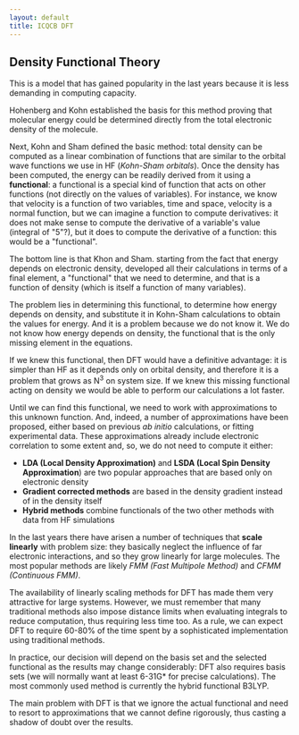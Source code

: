 ```yaml
---
layout: default
title: ICQCB DFT
---
```


Density Functional Theory
-------------------------

This is a model that has gained popularity in the last years because it is less demanding in computing capacity.

Hohenberg and Kohn established the basis for this method proving that molecular energy could be determined directly from the total electronic density of the molecule.

Next, Kohn and Sham defined the basic method: total density can be computed as a linear combination of functions that are similar to the orbital wave functions we use in HF (*Kohn-Sham orbitals*). Once the density has been computed, the energy can be readily derived from it using a **functional**: a functional is a special kind of function that acts on other functions (not directly on the values of variables). For instance, we know that velocity is a function of two variables, time and space, velocity is a normal function, but we can imagine a function to compute derivatives: it does not make sense to compute the derivative of a variable's value (integral of "5"?), but it does to compute the derivative of a function: this would be a "functional".

The bottom line is that Khon and Sham. starting from the fact that energy depends on electronic density, developed all their calculations in terms of a final element, a "functional" that we need to determine, and that is a function of density (which is itself a function of many variables).

The problem lies in determining this functional, to determine how energy depends on density, and substitute it in Kohn-Sham calculations to obtain the values for energy. And it is a problem because we do not know it. We do not know how energy depends on density, the functional that is the only missing element in the equations.

If we knew this functional, then DFT would have a definitive advantage: it is simpler than HF as it depends only on orbital density, and therefore it is a problem that grows as N<sup>3</sup> on system size. If we knew this missing functional acting on density we would be able to perform our calculations a lot faster.

Until we can find this functional, we need to work with approximations to this unknown function. And, indeed, a number of approximations have been proposed, either based on previous *ab initio* calculations, or fitting experimental data. These approximations already include electronic correlation to some extent and, so, we do not need to compute it either:

-   **LDA (Local Density Approximation)** and **LSDA (Local Spin Density Approximation**) are two popular approaches that are based only on electronic density
-   **Gradient corrected methods** are based in the density gradient instead of in the density itself
-   **Hybrid methods** combine functionals of the two other methods with data from HF simulations

In the last years there have arisen a number of techniques that **scale linearly** with problem size: they basically neglect the influence of far electronic interactions, and so they grow linearly for large molecules. The most popular methods are likely *FMM (Fast Multipole Method)* and *CFMM (Continuous FMM)*.

The availability of linearly scaling methods for DFT has made them very attractive for large systems. However, we must remember that many traditional methods also impose distance limits when evaluating integrals to reduce computation, thus requiring less time too. As a rule, we can expect DFT to require 60-80% of the time spent by a sophisticated implementation using traditional methods.

In practice, our decision will depend on the basis set and the selected functional as the results may change considerably: DFT also requires basis sets (we will normally want at least 6-31G\* for precise calculations). The most commonly used method is currently the hybrid functional B3LYP.

The main problem with DFT is that we ignore the actual functional and need to resort to approximations that we cannot define rigorously, thus casting a shadow of doubt over the results.
